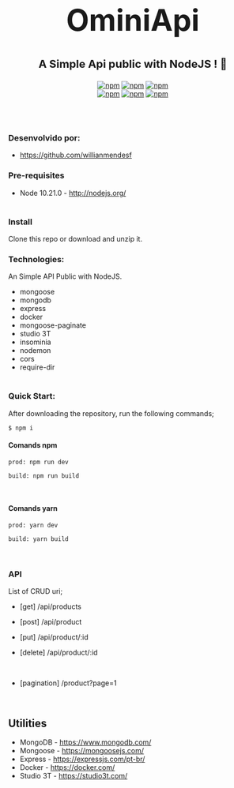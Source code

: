 <div align="center">
	<h1 style="font-size:60px">
		OminiApi
	</h1>
	<h3 align="center" style="font-size:22px">
		A Simple Api public with NodeJS !<space> 🚀
	</h3>
</div>


<div align="center">

[![npm](https://img.shields.io/badge/npm-6.14.6-blue)](https://www.npmjs.com/package/@unform/core)<space><space>
[![npm](https://img.shields.io/badge/Ecmascript-6-yellow)](#)<space><space>
[![npm](https://img.shields.io/badge/node-10.21.0-yellowgreen)](#)<space><space><br>
[![npm](https://img.shields.io/badge/mongodb-green)](#)<space><space>
[![npm](https://img.shields.io/badge/docker-blue)](#)<space><space>
[![npm](https://img.shields.io/badge/express-grey)](#)<space><space>
</div>
<br><br>

### Desenvolvido por:

- https://github.com/willianmendesf


### Pre-requisites

* Node 10.21.0 - http://nodejs.org/
<br><br>

### Install

Clone this repo or download and unzip it.


###  Technologies:

An Simple API Public with NodeJS.
- mongoose
- mongodb
- express
- docker
- mongoose-paginate
- studio 3T
- insominia
- nodemon
- cors
- require-dir
<br><br>

### Quick Start:

After downloading the repository, run the following commands;

```
$ npm i
```
<!--
ou
```
$ npm i gulp gulp-sass gulp-pug gulp-uglify gulp-autoprefixer gulp-concat browser-sync gulp-babel @babel/core @babel/preset-env
```-->

#### Comands npm

```
prod: npm run dev
```

```
build: npm run build
```
<br>

#### Comands yarn

```
prod: yarn dev
```

```
build: yarn build
```
<br>

### API
List of CRUD uri;

* [get] /api/products

* [post] /api/product

* [put] /api/product/:id

* [delete] /api/product/:id

<br>

* [pagination] /product?page=1


<br>

## Utilities
* MongoDB - https://www.mongodb.com/
* Mongoose - https://mongoosejs.com/
* Express - https://expressjs.com/pt-br/
* Docker - https://docker.com/
* Studio 3T - https://studio3t.com/
